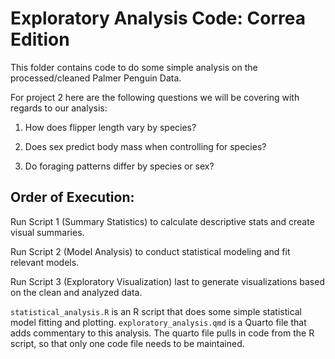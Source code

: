 # Exploratory Analysis Code: Correa Edition

This folder contains code to do some simple analysis on the processed/cleaned Palmer Penguin Data.

For project 2 here are the following questions we will be covering with regards to our analysis: 

1. How does flipper length vary by species?

2. Does sex predict body mass when controlling for species?

3. Do foraging patterns differ by species or sex? 

## Order of Execution:

Run Script 1 (Summary Statistics) to calculate descriptive stats and create visual summaries.

Run Script 2 (Model Analysis) to conduct statistical modeling and fit relevant models.

Run Script 3 (Exploratory Visualization) last to generate visualizations based on the clean and analyzed data.


`statistical_analysis.R` is an R script that does some simple statistical model fitting and plotting.
`exploratory_analysis.qmd` is a Quarto file that adds commentary to this analysis. The quarto file pulls in code from the R script, so that only one code file needs to be maintained. 

